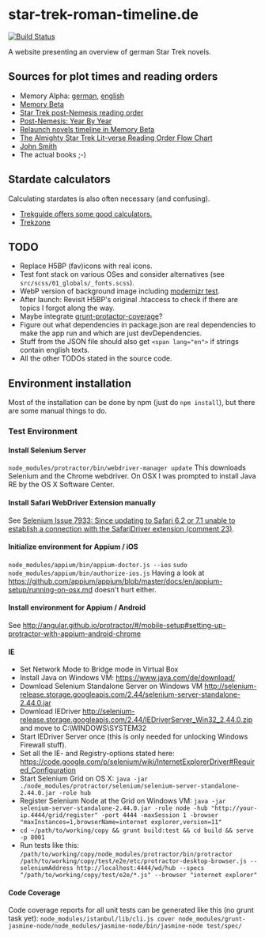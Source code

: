 # star-trek-roman-timeline.de

[![Build Status](https://travis-ci.org/PhilippSoehnlein/star-trek-roman-timeline.de.svg?branch=master)](https://travis-ci.org/PhilippSoehnlein/star-trek-roman-timeline.de)

A website presenting an overview of german Star Trek novels.

## Sources for plot times and reading orders
* Memory Alpha: [german](http://de.memory-alpha.org/wiki/Hauptseite), [english](http://en.memory-alpha.org/wiki/Portal:Main)
* [Memory Beta](http://memory-beta.wikia.com/wiki/Main_Page)
* [Star Trek post-Nemesis reading order](http://www.shastrix.com/books/star-trek-reading-order.php)
* [Post-Nemesis: Year By Year](http://startreklitverse.yolasite.com/post-nemesis-year-by-year.php)
* [Relaunch novels timeline in Memory Beta](http://memory-beta.wikia.com/wiki/Relaunch_novels_timeline)
* [The Almighty Star Trek Lit-verse Reading Order Flow Chart](http://www.thetrekcollective.com/p/trek-lit-reading-order.html)
* [John Smith](https://www.facebook.com/profile.php?id=100004745084854&sk=photos)
* The actual books ;-)

## Stardate calculators

Calculating stardates is also often necessary (and confusing).
* [Trekguide offers some good calculators.](http://trekguide.com/Stardates.htm)
* [Trekzone](http://www.trekzone.de/sfrs/stardate.php)

## TODO

- Replace H5BP (fav)icons with real icons.
- Test font stack on various OSes and consider alternatives (see ``src/scss/01_globals/_fonts.scss``).
- WebP version of background image including [modernizr test](https://github.com/Modernizr/Modernizr/blob/master/feature-detects/img/webp.js).
- After launch: Revisit H5BP's original .htaccess to check if there are topics I forgot along the way.
- Maybe integrate [grunt-protactor-coverage](https://www.npmjs.com/package/grunt-protractor-coverage)?
- Figure out what dependencies in package.json are real dependencies to make the app run and which are just devDependencies.
- Stuff from the JSON file should also get ``<span lang="en">`` if strings contain english texts.
- All the other TODOs stated in the source code.

## Environment installation

Most of the installation can be done by npm (just do ``npm install``), but there are some manual things to do.

### Test Environment
#### Install Selenium Server
``node_modules/protractor/bin/webdriver-manager update``
This downloads Selenium and the Chrome webdriver. On OSX I was prompted to install Java RE by the OS X Software Center.

#### Install Safari WebDriver Extension manually
See [Selenium Issue 7933: Since updating to Safari 6.2 or 7.1 unable to establish a connection with the SafariDriver extension (comment 23)](https://code.google.com/p/selenium/issues/detail?id=7933#c23).

#### Initialize environment for Appium / iOS
``node_modules/appium/bin/appium-doctor.js --ios``
``sudo node_modules/appium/bin/authorize-ios.js``
Having a look at https://github.com/appium/appium/blob/master/docs/en/appium-setup/running-on-osx.md doesn't hurt either.

#### Install environment for Appium / Android
See http://angular.github.io/protractor/#/mobile-setup#setting-up-protractor-with-appium-android-chrome

#### IE
- Set Network Mode to Bridge mode in Virtual Box
- Install Java on Windows VM: https://www.java.com/de/download/
- Download Selenium Standalone Server on Windows VM http://selenium-release.storage.googleapis.com/2.44/selenium-server-standalone-2.44.0.jar
- Download IEDriver http://selenium-release.storage.googleapis.com/2.44/IEDriverServer_Win32_2.44.0.zip and move to C:\WINDOWS\SYSTEM32
- Start IEDriver Server once (this is only needed for unlocking Windows Firewall stuff).
- Set all the IE- and Registry-options stated here: https://code.google.com/p/selenium/wiki/InternetExplorerDriver#Required_Configuration
- Start Selenium Grid on OS X: ``java -jar ./node_modules/protractor/selenium/selenium-server-standalone-2.44.0.jar -role hub``
- Register Selenium Node at the Grid on Windows VM: ``java -jar selenium-server-standalone-2.44.0.jar -role node -hub "http://your-ip.4444/grid/register" -port 4444 -maxSession 1 -browser "maxInstances=1,browserName=internet explorer,version=11"``
- ``cd ~/path/to/working/copy && grunt build:test && cd build && serve -p 8001``
- Run tests like this: ``/path/to/working/copy/node_modules/protractor/bin/protractor /path/to/working/copy/test/e2e/etc/protractor-desktop-browser.js --seleniumAddress http://localhost:4444/wd/hub --specs "/path/to/working/copy/test/e2e/*.js" --browser "internet explorer"``

#### Code Coverage
Code coverage reports for all unit tests can be generated like this (no grunt task yet):
``node_modules/istanbul/lib/cli.js cover node_modules/grunt-jasmine-node/node_modules/jasmine-node/bin/jasmine-node test/spec/``
